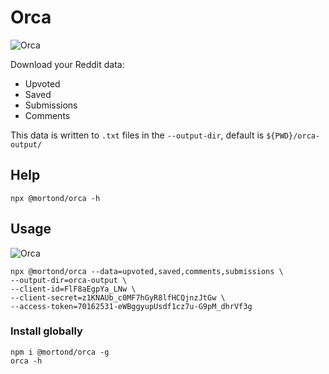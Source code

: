# Orca 

![Orca](https://i.imgur.com/cPCbEmv.png)

Download your Reddit data:
- Upvoted
- Saved
- Submissions
- Comments

This data is written to `.txt` files in the `--output-dir`, default is `${PWD}/orca-output/`

## Help

```terminal
npx @mortond/orca -h
```

## Usage

![Orca](./demo.gif)

```terminal
npx @mortond/orca --data=upvoted,saved,comments,submissions \
--output-dir=orca-output \
--client-id=FlF8aEgpYa_LNw \
--client-secret=z1KNAUb_c0MF7hGyR8lfHCQjnzJtGw \
--access-token=70162531-eWBggyupUsdf1cz7u-G9pM_dhrVf3g
```

### Install globally

```terminal
npm i @mortond/orca -g
orca -h
```